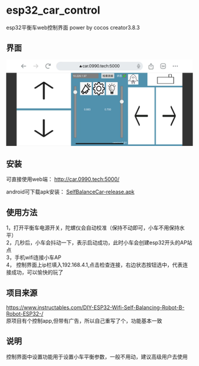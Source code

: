 # esp32_car_control
esp32平衡车web控制界面
power by cocos creator3.8.3

## 界面
![image](doc/car_control.jpg)

## 安装
可直接使用web端：
http://car.0990.tech:5000/

android可下载apk安装： [SelfBalanceCar-release.apk](https://github.com/0990/esp32_car_control/releases/download/v0.0.1/SelfBalanceCar-release.apk)

## 使用方法
1，打开平衡车电源开关，陀螺仪会自动校准（保持不动即可，小车不用保持水平）<br>
2，几秒后，小车会抖动一下，表示启动成功，此时小车会创建esp32开头的AP站点<br>
3，手机wifi连接小车AP<br>
4， 控制界面上ip栏填入192.168.4.1,点击检查连接，右边状态按钮选中，代表连接成功，可以愉快的玩了

## 项目来源
https://www.instructables.com/DIY-ESP32-Wifi-Self-Balancing-Robot-B-Robot-ESP32-/<br>原项目有个控制app,但带有广告，所以自己重写了个，功能基本一致

## 说明
控制界面中设置功能用于设置小车平衡参数，一般不用动，建议高级用户去使用





